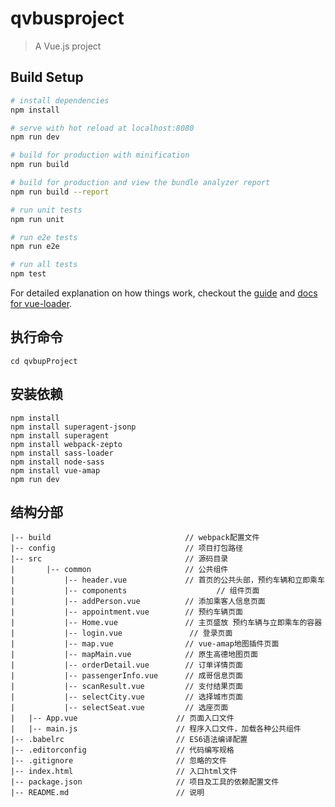 # qvbusproject

> A Vue.js project

## Build Setup

``` bash
# install dependencies
npm install

# serve with hot reload at localhost:8080
npm run dev

# build for production with minification
npm run build

# build for production and view the bundle analyzer report
npm run build --report

# run unit tests
npm run unit

# run e2e tests
npm run e2e

# run all tests
npm test
```

For detailed explanation on how things work, checkout the [guide](http://vuejs-templates.github.io/webpack/) and [docs for vue-loader](http://vuejs.github.io/vue-loader).

## 执行命令
	cd qvbupProject	
## 安装依赖
	npm install		
	npm install superagent-jsonp
	npm install superagent
	npm install webpack-zepto
	npm install sass-loader
	npm install node-sass
	npm install vue-amap
	npm run dev
## 结构分部
	|-- build                              // webpack配置文件
  	|-- config                             // 项目打包路径
  	|-- src                                // 源码目录
  	|       |-- common                     // 公共组件
  	|           |-- header.vue             // 首页的公共头部，预约车辆和立即乘车
  	|		    |-- components                    // 组件页面
  	|           |-- addPerson.vue          // 添加乘客人信息页面
  	|           |-- appointment.vue        // 预约车辆页面
  	|           |-- Home.vue               // 主页盛放 预约车辆与立即乘车的容器
  	|           |-- login.vue          	    // 登录页面
  	|           |-- map.vue                // vue-amap地图插件页面
  	|           |-- mapMain.vue            // 原生高德地图页面
  	|           |-- orderDetail.vue        // 订单详情页面
  	|           |-- passengerInfo.vue      // 成哥信息页面
  	|           |-- scanResult.vue         // 支付结果页面
  	|           |-- selectCity.vue         // 选择城市页面
  	|           |-- selectSeat.vue         // 选座页面
  	|   |-- App.vue                      // 页面入口文件
  	|   |-- main.js                      // 程序入口文件，加载各种公共组件
  	|-- .babelrc                         // ES6语法编译配置
  	|-- .editorconfig                    // 代码编写规格
  	|-- .gitignore                       // 忽略的文件
  	|-- index.html                       // 入口html文件
  	|-- package.json                     // 项目及工具的依赖配置文件
  	|-- README.md                        // 说明
